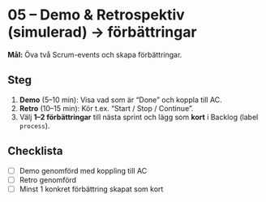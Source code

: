 # 05 – Demo & Retrospektiv (simulerad) → förbättringar

**Mål:** Öva två Scrum-events och skapa förbättringar.

## Steg
1) **Demo** (5–10 min): Visa vad som är “Done” och koppla till AC.
2) **Retro** (10–15 min): Kör t.ex. “Start / Stop / Continue”.
3) Välj **1–2 förbättringar** till nästa sprint och lägg som **kort** i Backlog (label `process`).

## Checklista
- [ ] Demo genomförd med koppling till AC
- [ ] Retro genomförd
- [ ] Minst 1 konkret förbättring skapat som kort
